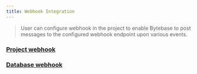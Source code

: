 ```yaml
---
title: Webhook Integration
---
```


> User can configure webhook in the project to enable Bytebase to post messages to the configured webhook endpoint upon various events.

### [Project webhook](/docs/use-bytebase/webhook-integration/project-webhook)

### [Database webhook](/docs/use-bytebase/webhook-integration/database-webhook)
